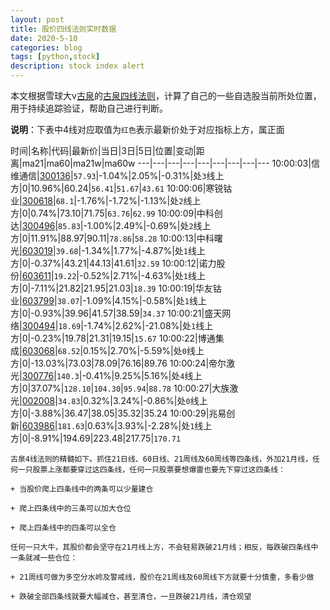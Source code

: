 ```yaml
---
layout: post
title: 股价四线法则实时数据
date: 2020-5-10
categories: blog
tags: [python,stock]
description: stock index alert
---
```



本文根据雪球大v[古泉](https://xueqiu.com/u/7148646888)的[古泉四线法则](https://xueqiu.com/7148646888/130498192)，计算了自己的一些自选股当前所处位置，用于持续追踪验证，帮助自己进行判断。

**说明**：下表中4线对应取值为`红色`表示最新价处于对应指标上方，属正面

时间|名称|代码|最新价|当日|3日|5日|位置|变动|距离|ma21|ma60|ma21w|ma60w
---|---|---|---|---|---|---|---|---
10:00:03|信维通信|[300136](https://xueqiu.com/S/SZ300136)|`57.93`|-1.04%|2.05%|-0.31%|处`3`线上方|0|10.96%|60.24|`56.41`|`51.67`|`43.61`
10:00:06|寒锐钴业|[300618](https://xueqiu.com/S/SZ300618)|`68.1`|-1.76%|-1.72%|-1.13%|处`2`线上方|0|0.74%|73.10|71.75|`63.76`|`62.99`
10:00:09|中科创达|[300496](https://xueqiu.com/S/SZ300496)|`85.83`|-1.00%|2.49%|-0.69%|处`2`线上方|0|11.91%|88.97|90.11|`78.86`|`58.28`
10:00:13|中科曙光|[603019](https://xueqiu.com/S/SH603019)|`39.68`|-1.34%|1.77%|-4.87%|处`1`线上方|0|-0.37%|43.21|44.13|41.61|`32.59`
10:00:12|诺力股份|[603611](https://xueqiu.com/S/SH603611)|`19.22`|-0.52%|2.71%|-4.63%|处`1`线上方|0|-7.11%|21.82|21.95|21.03|`18.39`
10:00:19|华友钴业|[603799](https://xueqiu.com/S/SH603799)|`38.07`|-1.09%|4.15%|-0.58%|处`1`线上方|0|-0.93%|39.96|41.57|38.59|`34.37`
10:00:21|盛天网络|[300494](https://xueqiu.com/S/SZ300494)|`18.69`|-1.74%|2.62%|-21.08%|处`1`线上方|0|-0.23%|19.78|21.31|19.15|`15.67`
10:00:22|博通集成|[603068](https://xueqiu.com/S/SH603068)|`68.52`|0.15%|2.70%|-5.59%|处`0`线上方|0|-13.03%|73.03|78.09|76.16|89.76
10:00:24|帝尔激光|[300776](https://xueqiu.com/S/SZ300776)|`140.3`|-0.41%|9.25%|5.16%|处`4`线上方|0|37.07%|`128.10`|`104.30`|`95.94`|`88.78`
10:00:27|大族激光|[002008](https://xueqiu.com/S/SZ002008)|`34.83`|0.32%|3.24%|-0.86%|处`0`线上方|0|-3.88%|36.47|38.05|35.32|35.24
10:00:29|兆易创新|[603986](https://xueqiu.com/S/SH603986)|`181.63`|0.63%|3.93%|-2.28%|处`1`线上方|0|-8.91%|194.69|223.48|217.75|`170.71`

```
古泉4线法则的精髓如下。抓住21日线、60日线、21周线及60周线等四条线，外加21月线，任何一只股票上涨都要穿过这四条线，任何一只股票要想爆雷也要先下穿过这四条线：

+ 当股价爬上四条线中的两条可以少量建仓

+ 爬上四条线中的三条可以加大仓位

+ 爬上四条线中的四条可以全仓

任何一只大牛，其股价都会坚守在21月线上方，不会轻易跌破21月线；相反，每跌破四条线中一条就减一些仓位：

+ 21周线可做为多空分水岭及警戒线，股价在21周线及60周线下方就要十分慎重，多看少做

+ 跌破全部四条线就要大幅减仓，甚至清仓，一旦跌破21月线，清仓观望
```